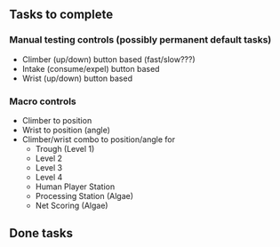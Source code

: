 ## Tasks to complete
### Manual testing controls (possibly permanent default tasks)
- Climber (up/down) button based  (fast/slow???)
- Intake (consume/expel) button based
- Wrist (up/down) button based

### Macro controls
- Climber to position
- Wrist to position (angle)
- Climber/wrist combo to position/angle for
  - Trough (Level 1)
  - Level 2
  - Level 3
  - Level 4
  - Human Player Station
  - Processing Station (Algae)
  - Net Scoring (Algae)

## Done tasks

